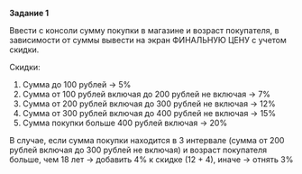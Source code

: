 **Задание 1**

Ввести с консоли сумму покупки в магазине и возраст
покупателя, в зависимости от суммы вывести на экран
ФИНАЛЬНУЮ ЦЕНУ с учетом скидки.

Скидки:
1) Сумма до 100 рублей -> 5%
2) Сумма от 100 рублей включая до 200 рублей не включая -> 7%
3) Сумма от 200 рублей включая до 300 рублей не включая -> 12%
4) Сумма от 300 рублей включая до 400 рублей не включая -> 15%
5) Сумма покупки больше 400 рублей включая -> 20%

В случае, если сумма покупки находится в 3 интервале
(сумма от 200 рублей включая до 300 рублей не включая)
и возраст покупателя больше, чем 18 лет -> добавить 4%
к скидке (12 + 4), иначе -> отнять 3%